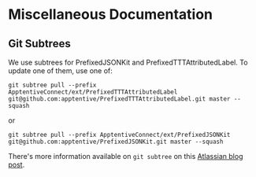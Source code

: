 # Miscellaneous Documentation

## Git Subtrees

We use subtrees for PrefixedJSONKit and PrefixedTTTAttributedLabel. To update one of them, use one of:

`git subtree pull --prefix ApptentiveConnect/ext/PrefixedTTTAttributedLabel git@github.com:apptentive/PrefixedTTTAttributedLabel.git master --squash`

or

`git subtree pull --prefix ApptentiveConnect/ext/PrefixedJSONKit git@github.com:apptentive/PrefixedJSONKit.git master --squash`

There's more information available on `git subtree` on this [Atlassian blog post](http://blogs.atlassian.com/2013/05/alternatives-to-git-submodule-git-subtree/).